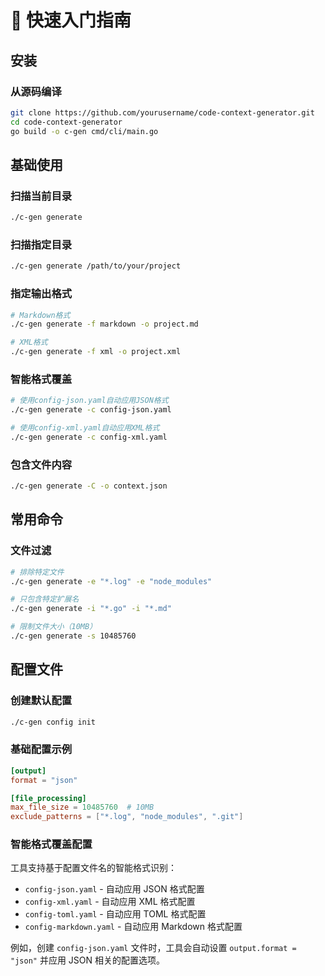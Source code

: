 # 🚀 快速入门指南

## 安装

### 从源码编译
```bash
git clone https://github.com/yourusername/code-context-generator.git
cd code-context-generator
go build -o c-gen cmd/cli/main.go
```

## 基础使用

### 扫描当前目录
```bash
./c-gen generate
```

### 扫描指定目录
```bash
./c-gen generate /path/to/your/project
```

### 指定输出格式
```bash
# Markdown格式
./c-gen generate -f markdown -o project.md

# XML格式
./c-gen generate -f xml -o project.xml
```

### 智能格式覆盖
```bash
# 使用config-json.yaml自动应用JSON格式
./c-gen generate -c config-json.yaml

# 使用config-xml.yaml自动应用XML格式  
./c-gen generate -c config-xml.yaml
```

### 包含文件内容
```bash
./c-gen generate -C -o context.json
```

## 常用命令

### 文件过滤
```bash
# 排除特定文件
./c-gen generate -e "*.log" -e "node_modules"

# 只包含特定扩展名
./c-gen generate -i "*.go" -i "*.md"

# 限制文件大小（10MB）
./c-gen generate -s 10485760
```



## 配置文件

### 创建默认配置
```bash
./c-gen config init
```

### 基础配置示例
```toml
[output]
format = "json"

[file_processing]
max_file_size = 10485760  # 10MB
exclude_patterns = ["*.log", "node_modules", ".git"]
```

### 智能格式覆盖配置
工具支持基于配置文件名的智能格式识别：
- `config-json.yaml` - 自动应用 JSON 格式配置
- `config-xml.yaml` - 自动应用 XML 格式配置
- `config-toml.yaml` - 自动应用 TOML 格式配置
- `config-markdown.yaml` - 自动应用 Markdown 格式配置

例如，创建 `config-json.yaml` 文件时，工具会自动设置 `output.format = "json"` 并应用 JSON 相关的配置选项。